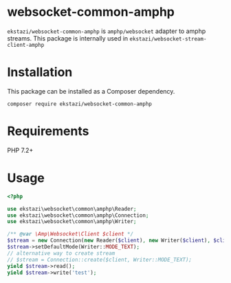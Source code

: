 # websocket-common-amphp
`ekstazi/websocket-common-amphp` is `amphp/websocket` adapter to amphp streams. This package is internally used in `ekstazi/websocket-stream-client-amphp`
# Installation
This package can be installed as a Composer dependency.

`composer require ekstazi/websocket-common-amphp`
# Requirements
PHP 7.2+
# Usage

```php
<?php

use ekstazi\websocket\common\amphp\Reader;
use ekstazi\websocket\common\amphp\Connection;
use ekstazi\websocket\common\amphp\Writer;

/** @var \Amp\Websocket\Client $client */
$stream = new Connection(new Reader($client), new Writer($client), $client);
$stream->setDefaultMode(Writer::MODE_TEXT);
// alternative way to create stream
// $stream = Connection::create($client, Writer::MODE_TEXT);
yield $stream->read();
yield $stream->write('test');
```
